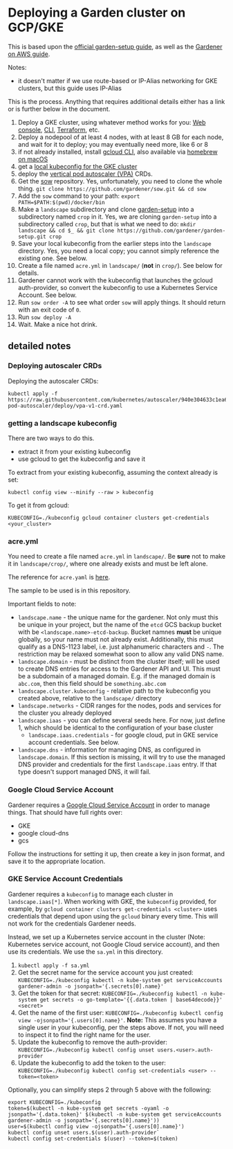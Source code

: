 # Deploying a Garden cluster on GCP/GKE

This is based upon the [official garden-setup guide](https://github.com/gardener/garden-setup), as well as the
[Gardener on AWS guide](https://gist.github.com/johananl/8e2daec6c6f772fb03846425ca387aca).

Notes:

* it doesn't matter if we use route-based or IP-Alias networking for GKE clusters, but this guide uses IP-Alias

This is the process. Anything that requires additional details either has a link or is further below in the document.

1. Deploy a GKE cluster, using whatever method works for you: [Web console](https://console.cloud.google.com/kubernetes/), [CLI](https://cloud.google.com/sdk/docs/cheatsheet#docker_google_kubernetes_engine_gke), [Terraform](https://registry.terraform.io/providers/hashicorp/google/latest/docs/resources/container_cluster), etc.
1. Deploy a nodepool of at least 4 nodes, with at least 8 GB for each node, and wait for it to deploy; you may eventually need more, like 6 or 8
2. if not already installed, install [gcloud CLI](https://cloud.google.com/sdk/gcloud), also available via [homebrew on macOS](https://formulae.brew.sh/cask/google-cloud-sdk)
3. get a [local kubeconfig for the GKE cluster](https://cloud.google.com/sdk/gcloud/reference/container/clusters/get-credentials)
4. deploy the [vertical pod autoscaler (VPA)](https://github.com/kubernetes/autoscaler/tree/master/vertical-pod-autoscaler) CRDs. 
5. Get the [sow](https://github.com/gardener/sow.git) repository. Yes, unfortunately, you need to clone the whole thing. `git clone https://github.com/gardener/sow.git && cd sow`
6. Add the `sow` command to your path: `export PATH=$PATH:$(pwd)/docker/bin`
7. Make a `landscape` subdirectory and clone [garden-setup](https://github.com/gardener/garden-setup.git) into a subdirectory named `crop` in it. Yes, we are cloning `garden-setup` into a subdirectory called `crop`, but that is what we need to do: `mkdir landscape && cd $_ && git clone https://github.com/gardener/garden-setup.git crop`
8. Save your local kubeconfig from the earlier steps into the `landscape` directory. Yes, you need a local copy; you cannot simply reference the existing one. See below.
9. Create a file named `acre.yml` in `landscape/` (**not** in `crop/`). See below for details.
10. Gardener cannot work with the kubeconfig that launches the gcloud auth-provider, so convert the kubeconfig to use a Kubernetes Service Account. See below.
11. Run `sow order -A` to see what order `sow` will apply things. It should return with an exit code of `0`.
12. Run `sow deploy -A`
13. Wait. Make a nice hot drink.

## detailed notes

### Deploying autoscaler CRDs

Deploying the autoscaler CRDs:

```
kubectl apply -f https://raw.githubusercontent.com/kubernetes/autoscaler/940e304633c1ea68852672e39318b419ac9e155c/vertical-pod-autoscaler/deploy/vpa-v1-crd.yaml
```

### getting a landscape kubeconfig

There are two ways to do this.

* extract it from your existing kubeconfig
* use gcloud to get the kubeconfig and save it

To extract from your existing kubeconfig, assuming the context already is set:

```
kubectl config view --minify --raw > kubeconfig
```

To get it from gcloud:

```
KUBECONFIG=./kubeconfig gcloud container clusters get-credentials <your_cluster>
```

### acre.yml

You need to create a file named `acre.yml` in `landscape/`. Be **sure** not to make it in `landscape/crop/`,
where one already exists and must be left alone.

The reference for `acre.yaml` is [here](https://github.com/gardener/garden-setup#configuration-file-acreyaml).

The sample to be used is in this repository.

Important fields to note:

* `landscape.name` - the unique name for the gardener. Not only must this be unique in your project, but the name of the `etcd` GCS backup bucket with be `<landscape.name>-etcd-backup`. Bucket namnes **must** be unique globally, so your name must not already exist. Additionally, this must qualify as a DNS-1123 label, i.e. just alphanumeric characters and `-`. The restriction may be relaxed somewhat soon to allow any valid DNS name.
* `landscape.domain` - must be distinct from the cluster itself; will be used to create DNS entries for access to the Gardener API and UI. This must be a subdomain of a managed domain. E.g. if the managed domain is `abc.com`, then this field should be `something.abc.com`
* `landscape.cluster.kubeconfig` - relative path to the kubeconfig you created above, relative to the `landscape/` directory
* `landscape.networks` - CIDR ranges for the nodes, pods and services for the cluster you already deployed
* `landscape.iaas` - you can define several seeds here. For now, just define 1, which should be identical to the configuration of your base cluster
  * `landscape.iaas.credentials` - for google cloud, put in GKE service account credentials. See below.
* `landscape.dns` - information for managing DNS, as configured in `landscape.domain`. If this section is missing, it will try to use the managed DNS provider and credentials for the first `landscape.iaas` entry. If that type doesn't support managed DNS, it will fail.

### Google Cloud Service Account

Gardener requires a [Google Cloud Service Account](https://cloud.google.com/iam/docs/service-accounts) in order to manage things. That should have full rights over:

* GKE
* google cloud-dns
* gcs

Follow the instructions for setting it up, then create a key in json format, and save it to the appropriate location.

### GKE Service Account Credentials

Gardener requires a `kubeconfig` to manage each cluster in `landscape.iaas[*]`. When working with GKE, the `kubeconfig` provided, for example, by `gcloud container clusters get-credentials <cluster>` uses credentials that depend upon using the `gcloud` binary every time. This will not work for the credentials Gardener needs.

Instead, we set up a Kubernetes service account in the cluster (Note: Kubernetes service account, not Google Cloud service account), and then use its credentials. We use the `sa.yml` in this directory.

1. `kubectl apply -f sa.yml`
2. Get the secret name for the service account you just created: `KUBECONFIG=./kubeconfig kubectl -n kube-system get serviceAccounts gardener-admin -o jsonpath='{.secrets[0].name}'`
3. Get the token for that secret: `KUBECONFIG=./kubeconfig kubectl -n kube-system get secrets -o go-template='{{.data.token | base64decode}}'  <secret>`
4. Get the name of the first user: `KUBECONFIG=./kubeconfig kubectl config view -ojsonpath='{.users[0].name}'`. **Note:** This assumes you have a single user in your kubeconfig, per the steps above. If not, you will need to inspect it to find the right name for the user.
5. Update the kubeconfig to remove the auth-provider: `KUBECONFIG=./kubeconfig kubectl config unset users.<user>.auth-provider`
6. Update the kubeconfig to add the token to the user: `KUBECONFIG=./kubeconfig kubectl config set-credentials <user> --token=<token>`

Optionally, you can simplify steps 2 through 5 above with the following:

```
export KUBECONFIG=./kubeconfig
token=$(kubectl -n kube-system get secrets -oyaml -o jsonpath='{.data.token}' $(kubectl -n kube-system get serviceAccounts gardener-admin -o jsonpath='{.secrets[0].name}'))
user=$(kubectl config view -ojsonpath='{.users[0].name}')
kubectl config unset users.$(user).auth-provider`
kubectl config set-credentials $(user) --token=$(token)
```

